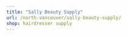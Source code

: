```yaml
---
title: "Sally Beauty Supply"
url: /north-vancouver/sally-beauty-supply/
shop: hairdresser supply
---
```

